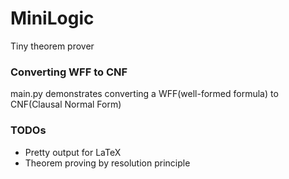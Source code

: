 # MiniLogic

Tiny theorem prover

### Converting WFF to CNF
main.py demonstrates converting a WFF(well-formed formula) to CNF(Clausal Normal Form)

### TODOs
* Pretty output for LaTeX
* Theorem proving by resolution principle

